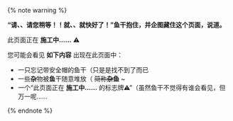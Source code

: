 {% note warning %}

**“请、、请您稍等！！就、、就快好了！”鱼干抱住，并企图藏住这个页面，说道。**

此页面正在 **施工中……** ⚠

您可能会看见 **如下内容** 出现在此页面中：
- 一只忘记带安全帽的鱼干（只是是找不到了而已
- 一些**杂**物被**鱼**干随意堆放（ ~~简称**杂鱼**~~ ~
- 一个“此页面正在 **施工中……** 的标志牌⚠”（虽然鱼干不觉得有谁会看见，但万一呢……

{% endnote %}